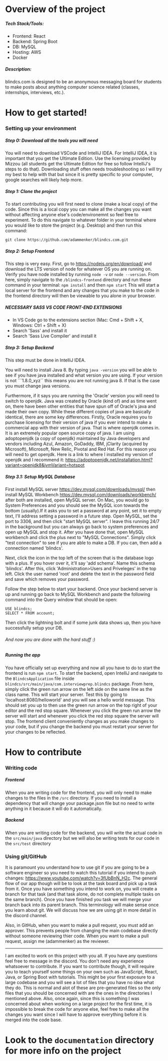 # Overview of the project

##### Tech Stack/Tools:
- Frontend: React
- Backend: Spring Boot
- DB: MySQL
- Hosting: AWS
- Docker

##### Description:
blindcs.com is designed to be an anonymous messaging board for students to make posts about anything computer science related (classes, internships, interviews, etc.).

# How to get started!

### Setting up your environment
##### Step 0: Download all the tools you will need
You will need to download VSCode and IntelliJ IDEA. For IntelliJ IDEA, it is important that you get the Ultimate Edition. Use the licensing provided by Mizzou (all students get the Ultimate Edition for free so follow IntelliJ's steps to do that). Downloading stuff often needs troubleshooting so I will try my best to help with that but since it is pretty specific to your computer, google searches will likely help more.

##### Step 1: Clone the project
To start contributing you will first need to clone (make a local copy) of the code. Since this is a local copy you can make all the changes you want without affecting anyone else's code/environemnt so feel free to experiment. To do this navigate to whatever folder in your terminal where you would like to store the project (e.g. Desktop) and then run this command:
```
git clone https://github.com/adammenker/blindcs.com.git
```

##### Step 2: Setup Frontend
This step is very easy. First, go to https://nodejs.org/en/download/ and download the LTS version of node for whatever OS you are running on. Verify you have node installed by running ```node -v``` or ```node --version```. From here, simply navigate to the ```/blindcs-frontend``` directory and run these command in your terminal:
``` npm install ``` and then ``` npm start ```
This will start a local server for the frontend and any changes that you make to the code in the frontend directory will then be viewable to you alone in your browser.


##### NECESSARY SASS VS CODE FRONT-END EXTENSIONS
  - In VS Code go to the extensions section (Mac: Cmd + Shift + X, Windows: Ctrl + Shift + X)
  - Search 'Sass' and install it
  - Search 'Sass Live Compiler' and install it
 

##### Step 3: Setup Backend
This step must be done in IntelliJ IDEA.

You will need to install Java 8. By typing ```java -version``` you will be able to see if you have java installed and what version you are using. If your version is not ```1.8.0_xyz`` this means you are not running java 8. If that is the case you must change java versions. 

Furthermore, if it says you are running the 'Oracle' version you will need to switch to openjdk. Java was created by Oracle (kind of) and as time went on, there have been other entities that have spun off of Oracle's java and made their own copy. While these different copies of java are basically identical, there are some key differences. Firstly, Oracle requires you to purchase licensing for their version of java if you ever intend to make a commercial app with their version of java. That is where openjdk comes in. It is an extremely popular open source copy of java. I am using adoptopenjdk (a copy of openjdk) maintained by Java developers and vendors including Azul, Amazon, GoDaddy, IBM, jClarity (acquired by Microsoft), Microsoft, New Relic, Pivotal and Red Hat. For this reason you will need to get openjdk. Here is a link to where I installed my version of openjdk and I recommend it: https://adoptopenjdk.net/installation.html?variant=openjdk8&jvmVariant=hotspot 

##### Step 3.1: Setup MySQL Database
First install MySQL server https://dev.mysql.com/downloads/mysql/ then install MySQL Workbench https://dev.mysql.com/downloads/workbench/ after both are installed, open MySQL server. On Mac, you would go to System Preferences and you should see the MySQL icon towards the bottom (usually).If it asks you to set a password at any point, set it to empty text, I'll address setting a password in a future step. Open MySQL, set the port to 3306, and then click "start MySQL server". I leave this running 24/7 in the background but you can always go back to system preferences and open up MySQL and stop it. After you have done that, open MySQL workbench and click the plus next to "MySQL Connections". Simply click "test connection" to see if you are able to make a DB. If you can, then add a connection named 'blindcs'. 

Next, click the icon in the top left of the screen that is the database logo with a plus. If you hover over it, it'll say 'add schema'. Name this schema 'blindcs'. After this, click 'Administration>Users and Priveleges' in the top left. Click the user named 'root' and delete the text in the password field and save which removes your password.

Follow the step below to start your backend. Once your backend server is up and running go back to MySQL Workbench and paste the following command into the Query window that should be open:
```
USE blindcs;
SELECT * FROM account;
```

Then click the lightning bolt and if some junk data shows up, then you have successfully setup your DB.

###### And now you are done with the hard stuff :)


##### Running the app
You have officially set up everything and now all you have to do to start the frontend is run ```npm start```. To start the backend, open IntelliJ and navigate to the ```BlindcsApplication``` file inside ```blindcs/src/main/java/com.interviewprep.blindcs``` package. From here, simply click the green run arrow on the left side on the same line as the class name. This will start your server. Test this by going to 'localhost:8080/helloworld' and you will see a hello world message. This should set you up to then use the green run arrow on the top right of your editor and the red stop square. Whenever you click the green run arrow the server will start and whenever you click the red stop square the server will stop. The frontend client conveniently changes as you make changes to your code, but if you change the backend you must restart your server for your changes to be reflected.

# How to contribute

### Writing code
##### Frontend
When you are writing code for the frontend, you will only need to make changes to the files in the `/src` directory. If you need to install a dependency that will change your package.json file but no need to write anything in it because it will do it automatically.
##### Backend
When you are writing code for the backend, you will write the actual code in the `src/main/java` directory but we will also be writing tests for our code in the `src/test` directory

### Using git/GitHub
It is paramount you understand how to use git if you are going to be a software engineer so you need to watch this tutorial if you intend to push changes: https://www.youtube.com/watch?v=3fUbBnN_H2c. The general flow of our app though will be to look at the task board and pick up a task from it. Once you have something you intend to work on, you will create a branch for that task (and that task alone, do not complete multiple tasks on the same branch). Once you have finished you task we will merge your branch back into its parent branch. This terminology will make sense once you learn about git. We will discuss how we are using git in more detail in the discord channel.

Also, in GitHub, when you want to make a pull request, you must add an approver. This prevents people from changing the main codebase directly without someone reviewing thier code. When you want to make a pull request, assign me (adammenker) as the reviewer.

---
I am excited to work on this project with you all. If you have any questions feel free to message in the discord. You don't need any experience whatsoever to contribute. If you want to contribute though, it will require you to teach yourself some things on your own such as JavaScript, React, Java, or Spring Boot with tutorials. This might be your first exposure to a large codebase and you will see a lot of files that you have no idea what they do. This is normal and alot of these are pre-generated files so the only files that you should be concerned with are the ones in the directories I mentioned above. Also, once again, since this is something I was concerned about when working on a large project for the first time, it is impossible to break the code for anyone else, feel free to make all the changes you want since I will have to approve everything before it is merged into the code base.
# Look to the `documentation` directory for more info on the project
